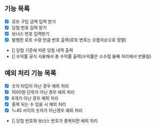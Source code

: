 ## 기능 목록
 - [X] 로또 구입 금액 입력 받기
 - [X] 당첨 번호 입력 받기
 - [X] 보너스 번호 입력받기
 - [X] 발행한 로또 수량 만큼 번호 출력(로또 번호는 오름차순으로 정렬)
 - [] 당첨 기준에 따른 당첨 내역 출력
 - [] 수익률 공식 사용해서 총 수익률 출력(수익률은 소수점 둘째 자리에서 반올림)


 ## 예외 처리 기능 목록
 - [X] 숫자 타입이 아닌 경우 예외 처리
 - [X] 1000원 단위가 아닌 경우 예외 처리
 - [X] 6개가 아닌 경우 예외 처리
 - [X] 중복 되는 수 있을 시 예외 처리
 - [X] 1~45 사이의 숫자가 아닌경우 예외 처리
 - [] 당첨 번호화 보너스 번호가 중복되면 예외 처리
 